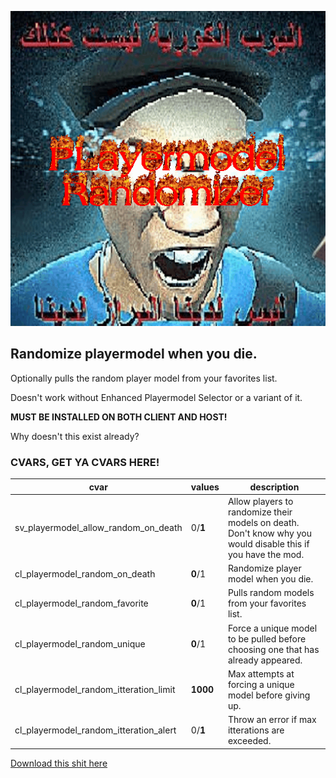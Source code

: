 ![icon](https://raw.githubusercontent.com/HDeDeDe/PlayermodelRandomizer/refs/heads/main/addon.gif)
## Randomize playermodel when you die.
Optionally pulls the random player model from your favorites list.

Doesn't work without Enhanced Playermodel Selector or a variant of it.

__MUST BE INSTALLED ON BOTH CLIENT AND HOST!__

Why doesn't this exist already?


### CVARS, GET YA CVARS HERE!
| cvar | values | description |
| ---- | ------ | ----------- |
| sv_playermodel_allow_random_on_death | 0/__1__ | Allow players to randomize their models on death. Don't know why you would disable this if you have the mod. |
| cl_playermodel_random_on_death | __0__/1 | Randomize player model when you die. |
| cl_playermodel_random_favorite | __0__/1 | Pulls random models from your favorites list. |
| cl_playermodel_random_unique | __0__/1 | Force a unique model to be pulled before choosing one that has already appeared. |
| cl_playermodel_random_itteration_limit | __1000__ | Max attempts at forcing a unique model before giving up. |
| cl_playermodel_random_itteration_alert | 0/__1__ | Throw an error if max itterations are exceeded. |

[Download this shit here](https://steamcommunity.com/sharedfiles/filedetails/?id=3537763365)
